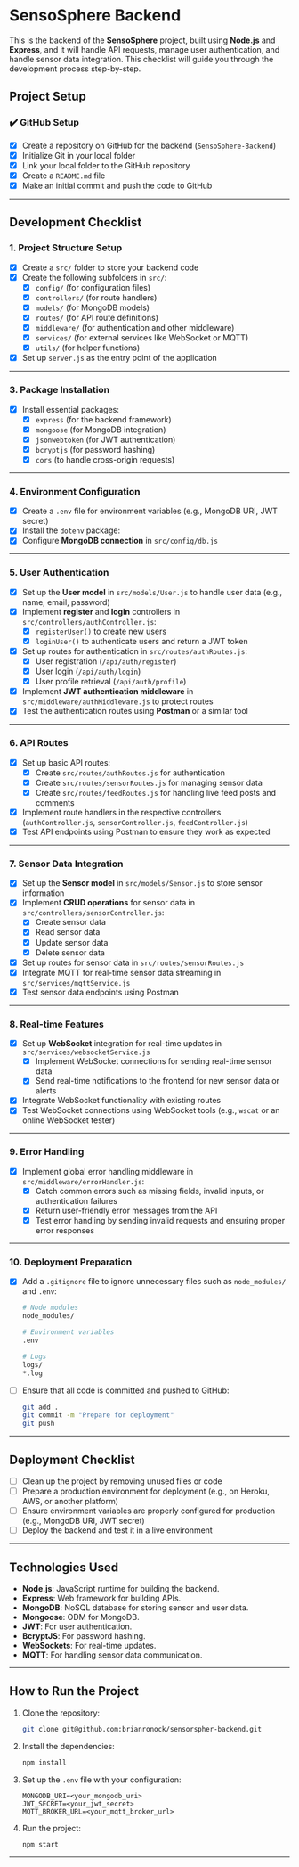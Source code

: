 # SensoSphere Backend

This is the backend of the **SensoSphere** project, built using **Node.js** and **Express**, and it will handle API requests, manage user authentication, and handle sensor data integration. This checklist will guide you through the development process step-by-step.

## Project Setup

### ✔️ GitHub Setup
- [x] Create a repository on GitHub for the backend (`SensoSphere-Backend`)
- [x] Initialize Git in your local folder
- [x] Link your local folder to the GitHub repository
- [x] Create a `README.md` file
- [x] Make an initial commit and push the code to GitHub

---

## Development Checklist

### 1. **Project Structure Setup**
- [x] Create a `src/` folder to store your backend code
- [x] Create the following subfolders in `src/`:
  - [x] `config/` (for configuration files)
  - [x] `controllers/` (for route handlers)
  - [x] `models/` (for MongoDB models)
  - [x] `routes/` (for API route definitions)
  - [x] `middleware/` (for authentication and other middleware)
  - [x] `services/` (for external services like WebSocket or MQTT)
  - [x] `utils/` (for helper functions)
- [x] Set up `server.js` as the entry point of the application

---

### 3. **Package Installation**
- [x] Install essential packages:
  - [x] `express` (for the backend framework)
  - [x] `mongoose` (for MongoDB integration)
  - [x] `jsonwebtoken` (for JWT authentication)
  - [x] `bcryptjs` (for password hashing)
  - [x] `cors` (to handle cross-origin requests)

---

### 4. **Environment Configuration**
- [x] Create a `.env` file for environment variables (e.g., MongoDB URI, JWT secret)
- [x] Install the `dotenv` package:
- [x] Configure **MongoDB connection** in `src/config/db.js`

---

### 5. **User Authentication**
- [x] Set up the **User model** in `src/models/User.js` to handle user data (e.g., name, email, password)
- [x] Implement **register** and **login** controllers in `src/controllers/authController.js`:
  - [x] `registerUser()` to create new users
  - [x] `loginUser()` to authenticate users and return a JWT token
- [x] Set up routes for authentication in `src/routes/authRoutes.js`:
  - [x] User registration (`/api/auth/register`)
  - [x] User login (`/api/auth/login`)
  - [x] User profile retrieval (`/api/auth/profile`)
- [x] Implement **JWT authentication middleware** in `src/middleware/authMiddleware.js` to protect routes
- [x] Test the authentication routes using **Postman** or a similar tool

---

### 6. **API Routes**
- [x] Set up basic API routes:
  - [x] Create `src/routes/authRoutes.js` for authentication
  - [x] Create `src/routes/sensorRoutes.js` for managing sensor data
  - [x] Create `src/routes/feedRoutes.js` for handling live feed posts and comments
- [x] Implement route handlers in the respective controllers (`authController.js`, `sensorController.js`, `feedController.js`)
- [x] Test API endpoints using Postman to ensure they work as expected

---

### 7. **Sensor Data Integration**
- [x] Set up the **Sensor model** in `src/models/Sensor.js` to store sensor information
- [x] Implement **CRUD operations** for sensor data in `src/controllers/sensorController.js`:
  - [x] Create sensor data
  - [x] Read sensor data
  - [x] Update sensor data
  - [x] Delete sensor data
- [x] Set up routes for sensor data in `src/routes/sensorRoutes.js`
- [x] Integrate MQTT for real-time sensor data streaming in `src/services/mqttService.js`
- [x] Test sensor data endpoints using Postman

---

### 8. **Real-time Features**
- [x] Set up **WebSocket** integration for real-time updates in `src/services/websocketService.js`
  - [x] Implement WebSocket connections for sending real-time sensor data
  - [x] Send real-time notifications to the frontend for new sensor data or alerts
- [x] Integrate WebSocket functionality with existing routes
- [x] Test WebSocket connections using WebSocket tools (e.g., `wscat` or an online WebSocket tester)

---

### 9. **Error Handling**
- [x] Implement global error handling middleware in `src/middleware/errorHandler.js`:
  - [x] Catch common errors such as missing fields, invalid inputs, or authentication failures
  - [x] Return user-friendly error messages from the API
  - [x] Test error handling by sending invalid requests and ensuring proper error responses

---

### 10. **Deployment Preparation**
- [x] Add a `.gitignore` file to ignore unnecessary files such as `node_modules/` and `.env`:
  ```bash
  # Node modules
  node_modules/
  
  # Environment variables
  .env

  # Logs
  logs/
  *.log
  ```
- [ ] Ensure that all code is committed and pushed to GitHub:
  ```bash
  git add .
  git commit -m "Prepare for deployment"
  git push
  ```

---

## Deployment Checklist

- [ ] Clean up the project by removing unused files or code
- [ ] Prepare a production environment for deployment (e.g., on Heroku, AWS, or another platform)
- [ ] Ensure environment variables are properly configured for production (e.g., MongoDB URI, JWT secret)
- [ ] Deploy the backend and test it in a live environment

---

## Technologies Used

- **Node.js**: JavaScript runtime for building the backend.
- **Express**: Web framework for building APIs.
- **MongoDB**: NoSQL database for storing sensor and user data.
- **Mongoose**: ODM for MongoDB.
- **JWT**: For user authentication.
- **BcryptJS**: For password hashing.
- **WebSockets**: For real-time updates.
- **MQTT**: For handling sensor data communication.

---

## How to Run the Project

1. Clone the repository:
   ```bash
   git clone git@github.com:brianronock/sensorspher-backend.git
   ```

2. Install the dependencies:
   ```bash
   npm install
   ```

3. Set up the `.env` file with your configuration:
   ```
   MONGODB_URI=<your_mongodb_uri>
   JWT_SECRET=<your_jwt_secret>
   MQTT_BROKER_URL=<your_mqtt_broker_url>
   ```

4. Run the project:
   ```bash
   npm start
   ```

---
